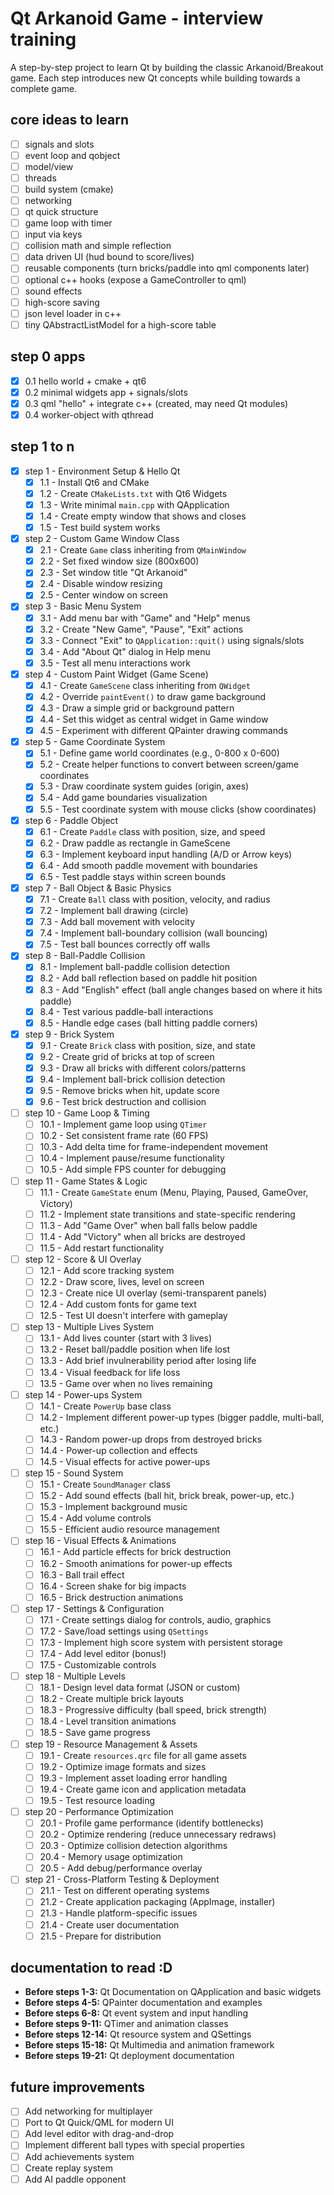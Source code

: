 # Qt Arkanoid Game - interview training

A step-by-step project to learn Qt by building the classic Arkanoid/Breakout game. Each step introduces new Qt concepts while building towards a complete game.

## core ideas to learn

- [ ] signals and slots
- [ ] event loop and qobject
- [ ] model/view
- [ ] threads
- [ ] build system (cmake)
- [ ] networking
- [ ] qt quick structure
- [ ] game loop with timer
- [ ] input via keys
- [ ] collision math and simple reflection
- [ ] data driven UI (hud bound to score/lives)
- [ ] reusable components (turn bricks/paddle into qml components later)
- [ ] optional c++ hooks (expose a GameController to qml)
- [ ] sound effects
- [ ] high-score saving
- [ ] json level loader in c++
- [ ] tiny QAbstractListModel for a high-score table

## step 0 apps

- [x] 0.1 hello world + cmake + qt6
- [x] 0.2 minimal widgets app + signals/slots
- [x] 0.3 qml "hello" + integrate c++ (created, may need Qt modules)
- [x] 0.4 worker-object with qthread

## step 1 to n

- [x] step 1 - Environment Setup & Hello Qt
  - [x] 1.1 - Install Qt6 and CMake
  - [x] 1.2 - Create `CMakeLists.txt` with Qt6 Widgets
  - [x] 1.3 - Write minimal `main.cpp` with QApplication
  - [x] 1.4 - Create empty window that shows and closes
  - [x] 1.5 - Test build system works
- [x] step 2 - Custom Game Window Class
  - [x] 2.1 - Create `Game` class inheriting from `QMainWindow`
  - [x] 2.2 - Set fixed window size (800x600)
  - [x] 2.3 - Set window title "Qt Arkanoid"
  - [x] 2.4 - Disable window resizing
  - [x] 2.5 - Center window on screen
- [x] step 3 - Basic Menu System
  - [x] 3.1 - Add menu bar with "Game" and "Help" menus
  - [x] 3.2 - Create "New Game", "Pause", "Exit" actions
  - [x] 3.3 - Connect "Exit" to `QApplication::quit()` using signals/slots
  - [x] 3.4 - Add "About Qt" dialog in Help menu
  - [x] 3.5 - Test all menu interactions work
- [x] step 4 - Custom Paint Widget (Game Scene)
  - [x] 4.1 - Create `GameScene` class inheriting from `QWidget`
  - [x] 4.2 - Override `paintEvent()` to draw game background
  - [x] 4.3 - Draw a simple grid or background pattern
  - [x] 4.4 - Set this widget as central widget in Game window
  - [x] 4.5 - Experiment with different QPainter drawing commands
- [x] step 5 - Game Coordinate System
  - [x] 5.1 - Define game world coordinates (e.g., 0-800 x 0-600)
  - [x] 5.2 - Create helper functions to convert between screen/game coordinates
  - [x] 5.3 - Draw coordinate system guides (origin, axes)
  - [x] 5.4 - Add game boundaries visualization
  - [x] 5.5 - Test coordinate system with mouse clicks (show coordinates)
- [x] step 6 - Paddle Object
  - [x] 6.1 - Create `Paddle` class with position, size, and speed
  - [x] 6.2 - Draw paddle as rectangle in GameScene
  - [x] 6.3 - Implement keyboard input handling (A/D or Arrow keys)
  - [x] 6.4 - Add smooth paddle movement with boundaries
  - [x] 6.5 - Test paddle stays within screen bounds
- [x] step 7 - Ball Object & Basic Physics
  - [x] 7.1 - Create `Ball` class with position, velocity, and radius
  - [x] 7.2 - Implement ball drawing (circle)
  - [x] 7.3 - Add ball movement with velocity
  - [x] 7.4 - Implement ball-boundary collision (wall bouncing)
  - [x] 7.5 - Test ball bounces correctly off walls
- [x] step 8 - Ball-Paddle Collision
  - [x] 8.1 - Implement ball-paddle collision detection
  - [x] 8.2 - Add ball reflection based on paddle hit position
  - [x] 8.3 - Add "English" effect (ball angle changes based on where it hits paddle)
  - [x] 8.4 - Test various paddle-ball interactions
  - [x] 8.5 - Handle edge cases (ball hitting paddle corners)
- [x] step 9 - Brick System
  - [x] 9.1 - Create `Brick` class with position, size, and state
  - [x] 9.2 - Create grid of bricks at top of screen
  - [x] 9.3 - Draw all bricks with different colors/patterns
  - [x] 9.4 - Implement ball-brick collision detection
  - [x] 9.5 - Remove bricks when hit, update score
  - [x] 9.6 - Test brick destruction and collision
- [ ] step 10 - Game Loop & Timing
  - [ ] 10.1 - Implement game loop using `QTimer`
  - [ ] 10.2 - Set consistent frame rate (60 FPS)
  - [ ] 10.3 - Add delta time for frame-independent movement
  - [ ] 10.4 - Implement pause/resume functionality
  - [ ] 10.5 - Add simple FPS counter for debugging
- [ ] step 11 - Game States & Logic
  - [ ] 11.1 - Create `GameState` enum (Menu, Playing, Paused, GameOver, Victory)
  - [ ] 11.2 - Implement state transitions and state-specific rendering
  - [ ] 11.3 - Add "Game Over" when ball falls below paddle
  - [ ] 11.4 - Add "Victory" when all bricks are destroyed
  - [ ] 11.5 - Add restart functionality
- [ ] step 12 - Score & UI Overlay
  - [ ] 12.1 - Add score tracking system
  - [ ] 12.2 - Draw score, lives, level on screen
  - [ ] 12.3 - Create nice UI overlay (semi-transparent panels)
  - [ ] 12.4 - Add custom fonts for game text
  - [ ] 12.5 - Test UI doesn't interfere with gameplay
- [ ] step 13 - Multiple Lives System
  - [ ] 13.1 - Add lives counter (start with 3 lives)
  - [ ] 13.2 - Reset ball/paddle position when life lost
  - [ ] 13.3 - Add brief invulnerability period after losing life
  - [ ] 13.4 - Visual feedback for life loss
  - [ ] 13.5 - Game over when no lives remaining
- [ ] step 14 - Power-ups System
  - [ ] 14.1 - Create `PowerUp` base class
  - [ ] 14.2 - Implement different power-up types (bigger paddle, multi-ball, etc.)
  - [ ] 14.3 - Random power-up drops from destroyed bricks
  - [ ] 14.4 - Power-up collection and effects
  - [ ] 14.5 - Visual effects for active power-ups
- [ ] step 15 - Sound System
  - [ ] 15.1 - Create `SoundManager` class
  - [ ] 15.2 - Add sound effects (ball hit, brick break, power-up, etc.)
  - [ ] 15.3 - Implement background music
  - [ ] 15.4 - Add volume controls
  - [ ] 15.5 - Efficient audio resource management
- [ ] step 16 - Visual Effects & Animations
  - [ ] 16.1 - Add particle effects for brick destruction
  - [ ] 16.2 - Smooth animations for power-up effects
  - [ ] 16.3 - Ball trail effect
  - [ ] 16.4 - Screen shake for big impacts
  - [ ] 16.5 - Brick destruction animations
- [ ] step 17 - Settings & Configuration
  - [ ] 17.1 - Create settings dialog for controls, audio, graphics
  - [ ] 17.2 - Save/load settings using `QSettings`
  - [ ] 17.3 - Implement high score system with persistent storage
  - [ ] 17.4 - Add level editor (bonus!)
  - [ ] 17.5 - Customizable controls
- [ ] step 18 - Multiple Levels
  - [ ] 18.1 - Design level data format (JSON or custom)
  - [ ] 18.2 - Create multiple brick layouts
  - [ ] 18.3 - Progressive difficulty (ball speed, brick strength)
  - [ ] 18.4 - Level transition animations
  - [ ] 18.5 - Save game progress
- [ ] step 19 - Resource Management & Assets
  - [ ] 19.1 - Create `resources.qrc` file for all game assets
  - [ ] 19.2 - Optimize image formats and sizes
  - [ ] 19.3 - Implement asset loading error handling
  - [ ] 19.4 - Create game icon and application metadata
  - [ ] 19.5 - Test resource loading
- [ ] step 20 - Performance Optimization
  - [ ] 20.1 - Profile game performance (identify bottlenecks)
  - [ ] 20.2 - Optimize rendering (reduce unnecessary redraws)
  - [ ] 20.3 - Optimize collision detection algorithms
  - [ ] 20.4 - Memory usage optimization
  - [ ] 20.5 - Add debug/performance overlay
- [ ] step 21 - Cross-Platform Testing & Deployment
  - [ ] 21.1 - Test on different operating systems
  - [ ] 21.2 - Create application packaging (AppImage, installer)
  - [ ] 21.3 - Handle platform-specific issues
  - [ ] 21.4 - Create user documentation
  - [ ] 21.5 - Prepare for distribution

## documentation to read :D

- **Before steps 1-3:** Qt Documentation on QApplication and basic widgets
- **Before steps 4-5:** QPainter documentation and examples
- **Before steps 6-8:** Qt event system and input handling
- **Before steps 9-11:** QTimer and animation classes
- **Before steps 12-14:** Qt resource system and QSettings
- **Before steps 15-18:** Qt Multimedia and animation framework
- **Before steps 19-21:** Qt deployment documentation

## future improvements

- [ ] Add networking for multiplayer
- [ ] Port to Qt Quick/QML for modern UI
- [ ] Add level editor with drag-and-drop
- [ ] Implement different ball types with special properties
- [ ] Add achievements system
- [ ] Create replay system
- [ ] Add AI paddle opponent
